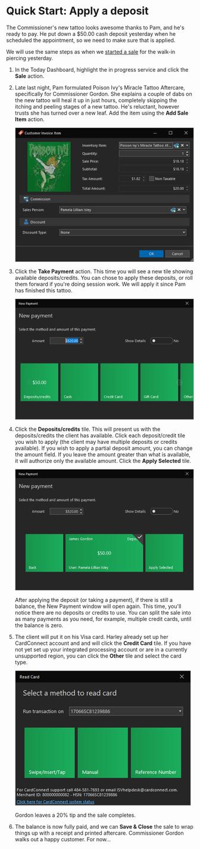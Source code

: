 # Quick Start: Apply a deposit

The Commissioner's new tattoo looks awesome thanks to Pam, and he's ready to pay. He put down a $50.00 cash deposit yesterday when he scheduled the appointment, so we need to make sure that is applied.

We will use the same steps as when we [started a sale](start-a-sale.md) for the walk-in piercing yesterday.

1. In the Today Dashboard, highlight the in progress service and click the **Sale** action.

2. Late last night, Pam formulated Poison Ivy's Miracle Tattoo Aftercare, specifically for Commissioner Gordon. She explains a couple of dabs on the new tattoo will heal it up in just hours, completely skipping the itching and peeling stages of a new tattoo. He's reluctant, however trusts she has turned over a new leaf. Add the item using the **Add Sale Item** action.

    ![REV23 Desktop](img/customer_invoice_item_detail_view_ivy.png)

3. Click the **Take Payment** action. This time you will see a new tile showing available deposits/credits. You can chose to apply these deposits, or roll them forward if you're doing session work. We will apply it since Pam has finished this tattoo.

    ![REV23 Desktop](img/new_sale_payment_with_deposit.png)

4. Click the **Deposits/credits** tile. This will present us with the deposits/credits the client has available. Click each deposit/credit tile you wish to apply (the client may have multiple deposits or credits available). If you wish to apply a partial deposit amount, you can change the amount field. If you leave the amount greater than what is available, it will authorize only the available amount. Click the **Apply Selected** tile.

    ![REV23 Desktop](img/new_sale_payment_apply_deposit.png)
    
    After applying the deposit (or taking a payment), if there is still a balance, the New Payment window will open again. This time, you'll notice there are no deposits or credits to use. You can split the sale into as many payments as you need, for example, multiple credit cards, until the balance is zero.

5. The client will put it on his Visa card. Harley already set up her CardConnect account and and will click the **Credit Card** tile. If you have not yet set up your integrated processing account or are in a currently unsupported region, you can click the **Other** tile and select the card type.

    ![REV23 Desktop](img/credit_card_read_card_method.png)

    Gordon leaves a 20% tip and the sale completes.

6. The balance is now fully paid, and we can **Save & Close** the sale to wrap things up with a receipt and printed aftercare. Commissioner Gordon walks out a happy customer. For now...